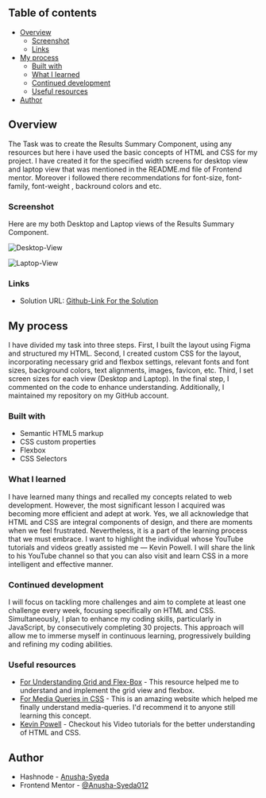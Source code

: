 ## Table of contents

- [Overview](#overview)
  - [Screenshot](#screenshot)
  - [Links](#links)
- [My process](#my-process)
  - [Built with](#built-with)
  - [What I learned](#what-i-learned)
  - [Continued development](#continued-development)
  - [Useful resources](#useful-resources)
- [Author](#author)

## Overview
  The Task was to create the Results Summary Component, using any resources but here i have used the basic concepts 
  of HTML and CSS for my project. I have created it for the specified width screens for desktop view and laptop view
  that was mentioned in the README.md file of Frontend mentor. Moreover i followed there recommendations for font-size, font-family, font-weight , backround colors and etc.

### Screenshot
Here are my both Desktop and Laptop views of the Results Summary Component.

![Desktop-View](https://i.imgur.com/HirBeGk.jpg)

![Laptop-View](https://i.imgur.com/ZwmCyyY.png)



### Links

- Solution URL: [Github-Link For the Solution](https://github.com/Anusha-Syeda012/Results-Summary-Component)


## My process
I have divided my task into three steps. First, I built the layout using Figma and structured my HTML. Second, I created custom CSS for the layout, incorporating necessary grid and flexbox settings, relevant fonts and font sizes, background colors, text alignments, images, favicon, etc. Third, I set screen sizes for each view (Desktop and Laptop). In the final step, I commented on the code to enhance understanding. Additionally, I maintained my repository on my GitHub account.

### Built with

- Semantic HTML5 markup
- CSS custom properties
- Flexbox
- CSS Selectors


### What I learned
I have learned many things and recalled my concepts related to web development. However, the most significant lesson I acquired was becoming more efficient and adept at work. Yes, we all acknowledge that HTML and CSS are integral components of design, and there are moments when we feel frustrated. Nevertheless, it is a part of the learning process that we must embrace. I want to highlight the individual whose YouTube tutorials and videos greatly assisted me — Kevin Powell. I will share the link to his YouTube channel so that you can also visit and learn CSS in a more intelligent and effective manner.

### Continued development
I will focus on tackling more challenges and aim to complete at least one challenge every week, focusing specifically on HTML and CSS. Simultaneously, I plan to enhance my coding skills, particularly in JavaScript, by consecutively completing 30 projects. This approach will allow me to immerse myself in continuous learning, progressively building and refining my coding abilities.



### Useful resources

- [For Understanding Grid and Flex-Box](https://developer.mozilla.org/en-US/docs/Glossary) - This resource helped me to understand and implement the  grid view and flexbox.
- [For Media Queries in CSS](https://www.digitalocean.com/community/tutorials/css-media-queries?utm_medium=content_acq&utm_source=css-tricks&utm_campaign=&utm_content=awareness_bestsellers#basic-media-queries) - This is an amazing website which helped me finally understand media-queries. I'd recommend it to anyone still learning this concept.
- [Kevin Powell](https://www.youtube.com/@KevinPowell) - Checkout his Video tutorials for the better understanding of HTML and CSS.

## Author

- Hashnode - [Anusha-Syeda](https://anushasyeda.hashnode.dev/)
- Frontend Mentor - [@Anusha-Syeda012](https://www.frontendmentor.io/profile/Anusha-Syeda012)




